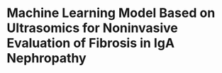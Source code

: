 # Machine Learning Model Based on Ultrasomics for Noninvasive Evaluation of Fibrosis in IgA Nephropathy